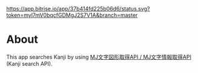 https://app.bitrise.io/app/37b414fd225b06d6/status.svg?token=myl7mV0bqcfGDMgJ2S7V1A&branch=master

# About

This app searches Kanji by using [MJ文字図形取得API / MJ文字情報取得API
](https://mojikiban.ipa.go.jp/mji/) (Kanji search API).

